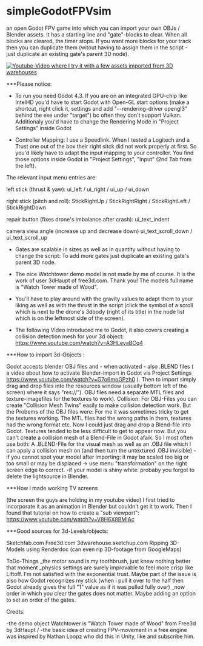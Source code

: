 # simpleGodotFPVsim
an open Godot FPV game into which you can import your own OBJs / Blender assets. It has a starting line and "gate"-blocks to clear. When all blocks are cleared, the timer stops. If you want more blocks for your track then you can duplicate them (witout having to assign them in the script - just duplicate an existing gate's parent 3D node).

[![Youtube-Video where I try it with a few assets imported from 3D warehouses](http://img.youtube.com/vi/YDV4oYfQaaI/1.jpg)](https://www.youtube.com/watch?v=YDV4oYfQaaI)
 
***Please notice:

- To run you need Godot 4.3. If you are on an integrated GPU-chip like IntelHD you'd have to start Godot with Open-GL start options (make a shortcut, right click it, settings and add "--rendering-driver opengl3" behind the exe under "target") bc often they don't support Vulkan. Additionaly you'd have to change the Rendering Mode in "Project Settings" inside Godot

- Controller Mapping: I use a Speedlink. When I tested a Logitech and a Trust one out of the box their right sitck did not work properly at first. So you'd likely have to adapt the input mapping to your controller. You find those options inside Godot in "Project Settings", "Input" (2nd Tab from the left). 

The relevant input menu entries are:


left stick (thrust & yaw):
ui_left /
ui_right /
ui_up /
ui_down


right stick (pitch and roll):
StickRightUp /
StickRightRight /
StickRightLeft /
StickRightDown


repair button (fixes drone's imbalance after crash):
ui_text_indent


camera view angle (increase up and decrease down)
ui_text_scroll_down /
ui_text_scroll_up


- Gates are scalable in sizes as well as in quantity without having to change the script: To add more gates just duplicate an existing gate's parent 3D node.

- The nice Watchtower demo model is not made by me of course. It is the work of user 3dHaupt of free3d.com. Thank you! The models full name is "Watch Tower made of Wood".
 
- You'll have to play around with the gravity values to adapt them to your liking as well as with the thrust in the script (click the symbol of a scroll which is next to the drone's 3dbody (right of its title) in the node list which is on the leftmost side of the screen).

- The following Video introduced me to Godot, it also covers creating a collision detection mesh for your 3d object: https://www.youtube.com/watch?v=A3HLeyaBCq4


***How to import 3d-Objects :

Godot accepts blender OBJ files and - when activated - also .BLEND files ( a video about how to activate Blender-import in Godot via Project Settings https://www.youtube.com/watch?v=G7o6moGPzh0 ).
Then to import simply drag and drop files into the resources window (usually bottom left of the screen) where it says "res://"). OBJ files need a separate MTL files and texture-imagefiles for the textures to work). 
Collision: For OBJ-Files you can create "Collision Mesh Twins" easily to make collision detection work. But the Probems of the OBJ files were: For me it was sometimes tricky to get the textures working. The MTL files had the wrong paths in them, textures had the wrong format etc.
Now I could just drag and drop a Blend-file into Godot. Textures tended to be less difficult to get to appear now.
But you can't create a collision mesh of a Blend-File in Godot afaik. So I most often use both: A .BLEND-File for the visual mesh as well as an .OBJ file which I can apply a collision mesh on (and then turn the untextured .OBJ invisible)
-if you cannot spot your model after importing: it may be scaled too big or too small or may be displaced -> use menu "transformation" on the right screen edge to correct.
-if your model is shiny white: probaby you forgot to delete the lightsource in Blender.

***How i made working TV screens 

(the screen the guys are holding in my youtube video)
I first tried to incorporate it as an animation in Blender but couldn't get it to work. Then I found that tutorial on how to create a "sub viewport":
https://www.youtube.com/watch?v=V8H6X8BMIAc



***Good sources for 3d-Levels/objects:

Sketchfab.com
Free3d.com
3dwarehouse.sketchup.com
Ripping 3D-Models using Renderdoc (can even rip 3D-footage from GoogleMaps)


ToDo-Things
_the motor sound is my toothbrush, just knew nothing better that moment
_physics settings are surely improvable to feel more crisp like Liftoff. I'm not satisfied with the exponential trust. Maybe part of the issue is also how Godot recognizes my stick (when i pull it over to the half then Godot already gives the full "1" value as if it was pulled fully over)
_now order in which you clear the gates does not matter. Maybe adding an option to set an order of the gates.


Credts:

-the demo object Watchtower is "Watch Tower made of Wood" from Free3d by 3dHaupt /
-the basic idea of creating FPV-movement in a free engine was inspired by Nathan Loopz who did this in Unity, like and subscribe him. 
